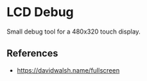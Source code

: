 # LCD Debug

Small debug tool for a 480x320 touch display.

## References

-   https://davidwalsh.name/fullscreen
